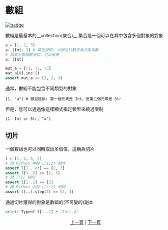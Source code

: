 # 數組

[![badge](https://img.shields.io/endpoint.svg?url=https%3A%2F%2Fgezf7g7pd5.execute-api.ap-northeast-1.amazonaws.com%2Fdefault%2Fsource_up_to_date%3Fowner%3Derg-lang%26repos%3Derg%26ref%3Dmain%26path%3Ddoc/EN/syntax/10_array.md%26commit_hash%3De959b3e54bfa8cee4929743b0193a129e7525c61)](https://gezf7g7pd5.execute-api.ap-northeast-1.amazonaws.com/default/source_up_to_date?owner=erg-lang&repos=erg&ref=main&path=doc/EN/syntax/10_array.md&commit_hash=e959b3e54bfa8cee4929743b0193a129e7525c61)

數組是最基本的__collection(聚合)__
集合是一個可以在其中包含多個對象的對象

```python
a = [1, 2, 3]
a: [Int; 3] # 類型說明: 分號后的數字為元素個數
# 如果元素個數未知，可以省略
a: [Int]

mut_a = [!1, !2, !3]
mut_a[0].inc!()
assert mut_a == [2, 2, 3]
```

通常，數組不能包含不同類型的對象

```python.
[1, "a"] # 類型錯誤: 第一個元素是 Int，但第二個元素是 Str
```

但是，您可以通過像這樣顯式指定類型來繞過限制

```python,compile_fail
[1: Int or Str, "a"]
```

## 切片

一個數組也可以同時取出多個值。這稱為切片

```python
l = [1, 2, 3, 4]
# 與 Python 中的 l[1:3] 相同
assert l[1.. <3] == [2, 3]
assert l[1..2] == [2, 3]
# 與 l[1] 相同
assert l[1..1] == [2]
# 與 Python 中的 l[::2] 相同
assert l[..].step(2) == [2, 4]
```

通過切片獲得的對象是數組的(不可變的)副本

```python
print! Typeof l[1..2] # [Int; 4]
```

<p align='center'>
    <a href='./09_builtin_procs.md'>上一頁</a> | <a href='./11_tuple.md'>下一頁</a>
</p>
